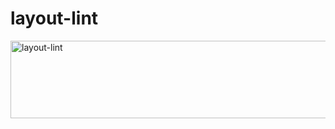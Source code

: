 # layout-lint

<img width="1093" height="124" alt="layout-lint" src="https://github.com/user-attachments/assets/f3dfa627-ba7a-4c65-8ff7-2a67ce1c9a25" />
